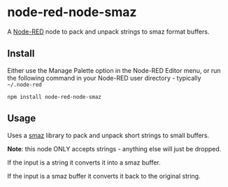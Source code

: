 node-red-node-smaz
==================

A <a href="http://nodered.org" target="_new">Node-RED</a> node to pack and unpack strings to smaz format buffers.

Install
-------

Either use the Manage Palette option in the Node-RED Editor menu, or run the following command in your Node-RED user directory - typically `~/.node-red`

    npm install node-red-node-smaz

Usage
-----

Uses a <a href="https://github.com/antirez/smaz">smaz</a> library to pack and unpack short strings to small buffers.

**Note**: this node ONLY accepts strings - anything else will just be dropped.

If the input is a string it converts it into a smaz buffer.

If the input is a smaz buffer it converts it back to the original string.
